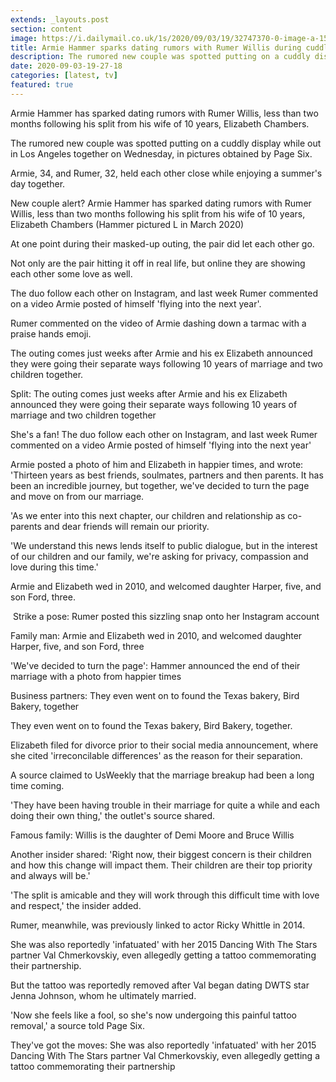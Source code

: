 ```yaml
---
extends: _layouts.post
section: content
image: https://i.dailymail.co.uk/1s/2020/09/03/19/32747370-0-image-a-15_1599156899470.jpg 
title: Armie Hammer sparks dating rumors with Rumer Willis during cuddly outing 
description: The rumored new couple was spotted putting on a cuddly display while strolling around Los Angeles together on Wednesday, in pictures obtained by Page Six . 
date: 2020-09-03-19-27-18 
categories: [latest, tv] 
featured: true 
--- 
```

Armie Hammer has sparked dating rumors with Rumer Willis, less than two months following his split from his wife of 10 years, Elizabeth Chambers.

The rumored new couple was spotted putting on a cuddly display while out in Los Angeles together on Wednesday, in pictures obtained by Page Six. 

Armie, 34, and Rumer, 32, held each other close while enjoying a summer's day together.

New couple alert? Armie Hammer has sparked dating rumors with Rumer Willis, less than two months following his split from his wife of 10 years, Elizabeth Chambers (Hammer pictured L in March 2020)

At one point during their masked-up outing, the pair did let each other go.  

Not only are the pair hitting it off in real life, but online they are showing each other some love as well.

The duo follow each other on Instagram, and last week Rumer commented on a video Armie posted of himself 'flying into the next year'.

Rumer commented on the video of Armie dashing down a tarmac with a praise hands emoji.

The outing comes just weeks after Armie and his ex Elizabeth announced they were going their separate ways following 10 years of marriage and two children together.

Split: The outing comes just weeks after Armie and his ex Elizabeth announced they were going their separate ways following 10 years of marriage and two children together

She's a fan! The duo follow each other on Instagram, and last week Rumer commented on a video Armie posted of himself 'flying into the next year'

Armie posted a photo of him and Elizabeth in happier times, and wrote: 'Thirteen years as best friends, soulmates, partners and then parents. It has been an incredible journey, but together, we've decided to turn the page and move on from our marriage.

'As we enter into this next chapter, our children and relationship as co-parents and dear friends will remain our priority.

'We understand this news lends itself to public dialogue, but in the interest of our children and our family, we're asking for privacy, compassion and love during this time.'

Armie and Elizabeth wed in 2010, and welcomed daughter Harper, five, and son Ford, three.

 Strike a pose: Rumer posted this sizzling snap onto her Instagram account 

Family man: Armie and Elizabeth wed in 2010, and welcomed daughter Harper, five, and son Ford, three

'We've decided to turn the page': Hammer announced the end of their marriage with a photo from happier times

Business partners: They even went on to found the Texas bakery, Bird Bakery, together

They even went on to found the Texas bakery, Bird Bakery, together.

Elizabeth filed for divorce prior to their social media announcement, where she cited 'irreconcilable differences' as the reason for their separation.

A source claimed to UsWeekly that the marriage breakup had been a long time coming.

'They have been having trouble in their marriage for quite a while and each doing their own thing,' the outlet's source shared.

Famous family: Willis is the daughter of Demi Moore and Bruce Willis 

Another insider shared: 'Right now, their biggest concern is their children and how this change will impact them. Their children are their top priority and always will be.'

'The split is amicable and they will work through this difficult time with love and respect,' the insider added.

Rumer, meanwhile, was previously linked to actor Ricky Whittle in 2014.

She was also reportedly 'infatuated' with her 2015 Dancing With The Stars partner Val Chmerkovskiy, even allegedly getting a tattoo commemorating their partnership.

But the tattoo was reportedly removed after Val began dating DWTS star Jenna Johnson, whom he ultimately married.

'Now she feels like a fool, so she's now undergoing this painful tattoo removal,' a source told Page Six.

They've got the moves: She was also reportedly 'infatuated' with her 2015 Dancing With The Stars partner Val Chmerkovskiy, even allegedly getting a tattoo commemorating their partnership

